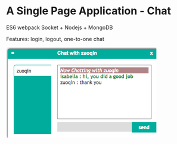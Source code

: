 <h1>A Single Page Application - Chat</h1>

ES6 webpack Socket + Nodejs + MongoDB

Features: login, logout, one-to-one chat

![alt tag](https://github.com/eunicejhu/chat/blob/master/webapp/public/styles/images/demo.png)


